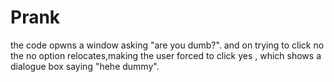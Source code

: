 # Prank
the code opwns a window asking "are you dumb?". and on trying to click no the no option relocates,making the user forced to click yes , which shows a dialogue box saying "hehe dummy".
